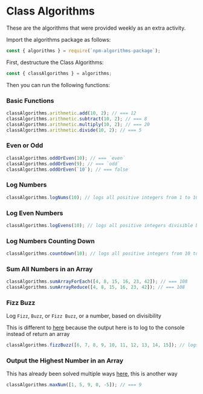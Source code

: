 # Class Algorithms

These are the algorithms that were provided weekly as an extra activity.

Import the algorithms package as follows:

```js
const { algorithms } = require(`npm-algorithms-package`);
```

First, destructure the Class Algorithms:

```js
const { classAlgorithms } = algorithms;
```

Then you can run the following functions:

### Basic Functions

```js
classAlgorithms.arithmetic.add(10, 2); // === 12
classAlgorithms.arithmetic.subtract(10, 2); // === 8
classAlgorithms.arithmetic.multiply(10, 2); // === 20
classAlgorithms.arithmetic.divide(10, 2); // === 5
```

### Even or Odd

```js
classAlgorithms.oddOrEven(10); // === `even`
classAlgorithms.oddOrEven(9); // === `odd`
classAlgorithms.oddOrEven(`10`); // === false
```

### Log Numbers

```js
classAlgorithms.logNums(10); // logs all positive integers from 1 to 10 (function logs, no return)
```

### Log Even Numbers

```js
classAlgorithms.logEvens(10); // logs all positive integers divisible by 2 (with return)
```

### Log Numbers Counting Down

```js
classAlgorithms.countdown(10); // logs all positive integers from 10 to 1 (with return)
```

### Sum All Numbers in an Array

```js
classAlgorithms.sumArrayForEach([4, 8, 15, 16, 23, 42]); // === 108
classAlgorithms.sumArrayReduce([4, 8, 15, 16, 23, 42]); // === 108
```

### Fizz Buzz

Log `Fizz`, `Buzz`, or `Fizz Buzz`, or a number, based on divisibility

This is different to [here](../binarySearch/fizzBuzz.js) because the output here is to log to the console instead of return an array

```js
classAlgorithms.fizzBuzz([6, 7, 8, 9, 10, 11, 12, 13, 14, 15]); // logs Fizz, 7, 8, Fizz, Buzz, 11, Fizz, 13, 14, Fizz Buzz sequentially to the console
```

### Output the Highest Number in an Array

This has already been solved multiple ways [here](../preClassDrills/maxNum.js), this is another way

```js
classAlgorithms.maxNum([1, 5, 9, 0, -5]); // === 9
```
